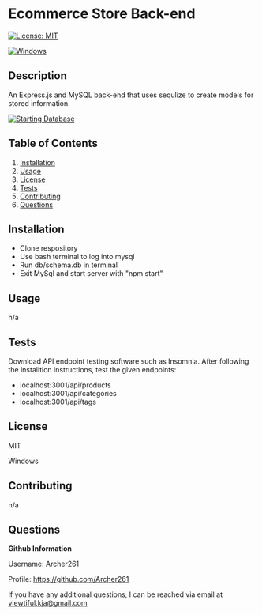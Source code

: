 # Ecommerce Store Back-end

[![License: MIT](https://img.shields.io/badge/License-MIT-yellow.svg)](https://opensource.org/licenses/MIT)

[![Windows](https://img.shields.io/badge/Windows-0078D6?style=for-the-badge&logo=windows&logoColor=white)](https://img.shields.io/badge/Windows-0078D6?style=for-the-badge&logo=windows&logoColor=white)

## **Description**

An Express.js and MySQL back-end that uses sequlize to create models for stored information.

[![Starting Database](https://drive.google.com/file/d/17W05ZcSgsjXyT_A5dgYvtspz2f1eZPry/view)](https://drive.google.com/file/d/17W05ZcSgsjXyT_A5dgYvtspz2f1eZPry/view)

## **Table of Contents**

1. [Installation](#Installation)
2. [Usage](#Usage)
3. [License](#License)
4. [Tests](#Test)
5. [Contributing](#Contributing)
6. [Questions](#Questions)

## **Installation**

- Clone respository
- Use bash terminal to log into mysql
- Run db/schema.db in terminal
- Exit MySql and start server with "npm start"

## **Usage**

n/a

## **Tests**

Download API endpoint testing software such as Insomnia.
After following the installtion instructions, test the given endpoints:

- localhost:3001/api/products
- localhost:3001/api/categories
- localhost:3001/api/tags

## **License**

MIT

Windows

## **Contributing**

n/a

## **Questions**

**Github Information**

Username: Archer261

Profile: <https://github.com/Archer261>

If you have any additional questions, I can be reached via email at <viewtiful.kja@gmail.com>
